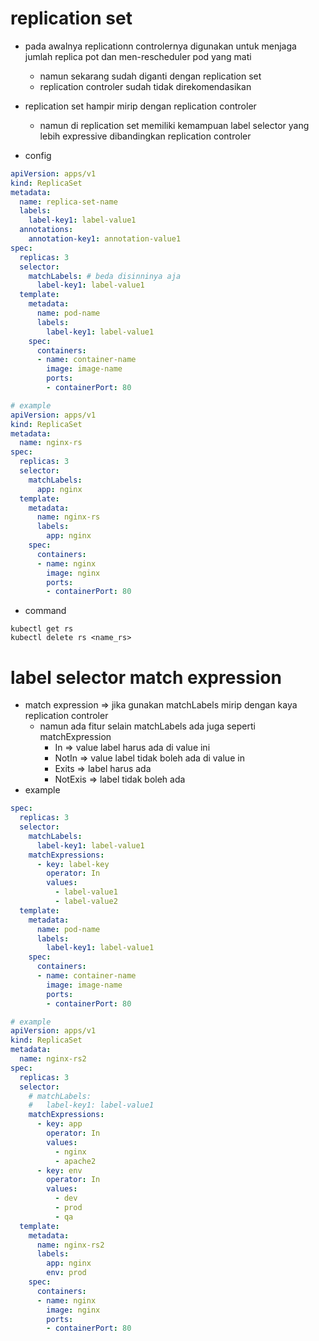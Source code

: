 # replication set
- pada awalnya replicationn controlernya digunakan untuk menjaga jumlah replica pot dan men-rescheduler pod yang mati
    - namun sekarang sudah diganti dengan replication set
    - replication controler sudah tidak direkomendasikan
- replication set hampir mirip dengan replication controler
    - namun di replication set memiliki kemampuan label selector yang lebih expressive dibandingkan replication controler


- config
```yaml
apiVersion: apps/v1
kind: ReplicaSet
metadata:
  name: replica-set-name
  labels:
    label-key1: label-value1
  annotations:
    annotation-key1: annotation-value1
spec:
  replicas: 3
  selector:
    matchLabels: # beda disinninya aja
      label-key1: label-value1
  template:
    metadata:
      name: pod-name
      labels:
        label-key1: label-value1
    spec:
      containers:
      - name: container-name
        image: image-name
        ports:
        - containerPort: 80

# example
apiVersion: apps/v1
kind: ReplicaSet
metadata:
  name: nginx-rs
spec:
  replicas: 3
  selector:
    matchLabels:
      app: nginx
  template:
    metadata:
      name: nginx-rs
      labels:
        app: nginx
    spec:
      containers:
      - name: nginx
        image: nginx
        ports:
        - containerPort: 80
```

- command
```
kubectl get rs
kubectl delete rs <name_rs>
```

# label selector match expression
- match expression => jika gunakan matchLabels mirip dengan kaya replication controler
    - namun ada fitur selain matchLabels ada juga seperti matchExpression
        - In => value label harus ada di value ini
        - NotIn => value label tidak boleh ada di value in
        - Exits => label harus ada
        - NotExis => label tidak boleh ada
- example
```yaml
spec:
  replicas: 3
  selector:
    matchLabels:
      label-key1: label-value1
    matchExpressions:
      - key: label-key
        operator: In
        values:
          - label-value1
          - label-value2
  template:
    metadata:
      name: pod-name
      labels:
        label-key1: label-value1
    spec:
      containers:
      - name: container-name
        image: image-name
        ports:
        - containerPort: 80

# example
apiVersion: apps/v1
kind: ReplicaSet
metadata:
  name: nginx-rs2
spec:
  replicas: 3
  selector:
    # matchLabels:
    #   label-key1: label-value1
    matchExpressions:
      - key: app
        operator: In
        values:
          - nginx
          - apache2
      - key: env
        operator: In
        values:
          - dev
          - prod
          - qa
  template:
    metadata:
      name: nginx-rs2
      labels:
        app: nginx
        env: prod
    spec:
      containers:
      - name: nginx
        image: nginx
        ports:
        - containerPort: 80
```